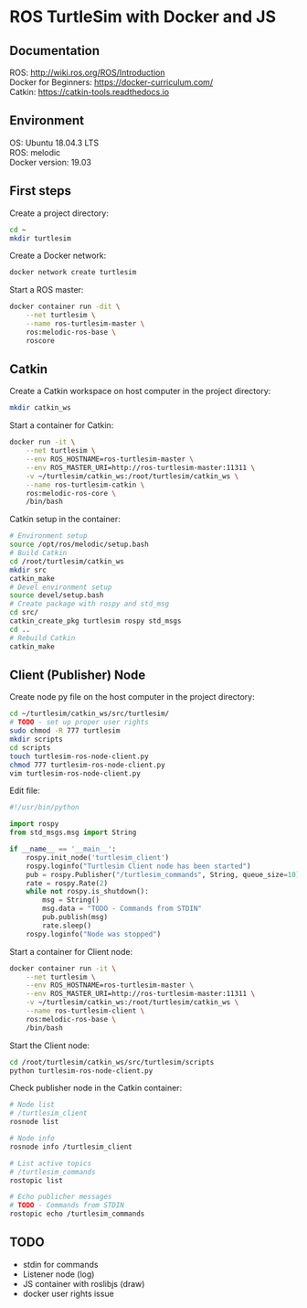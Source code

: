 # ROS TurtleSim with Docker and JS

## Documentation

ROS: http://wiki.ros.org/ROS/Introduction \
Docker for Beginners: https://docker-curriculum.com/ \
Catkin: https://catkin-tools.readthedocs.io

## Environment

OS: Ubuntu 18.04.3 LTS \
ROS: melodic \
Docker version: 19.03

## First steps

Create a project directory:

```sh
cd ~
mkdir turtlesim
```

Create a Docker network:

```sh
docker network create turtlesim
```

Start a ROS master:

```sh
docker container run -dit \
    --net turtlesim \
    --name ros-turtlesim-master \
    ros:melodic-ros-base \
    roscore
```

## Catkin

Create a Catkin workspace on host computer in the project directory:

```sh
mkdir catkin_ws
```

Start a container for Catkin:

```sh
docker run -it \
    --net turtlesim \
    --env ROS_HOSTNAME=ros-turtlesim-master \
    --env ROS_MASTER_URI=http://ros-turtlesim-master:11311 \
    -v ~/turtlesim/catkin_ws:/root/turtlesim/catkin_ws \
    --name ros-turtlesim-catkin \
    ros:melodic-ros-core \
    /bin/bash
```

Catkin setup in the container:

```sh
# Environment setup
source /opt/ros/melodic/setup.bash
# Build Catkin
cd /root/turtlesim/catkin_ws
mkdir src
catkin_make
# Devel environment setup
source devel/setup.bash
# Create package with rospy and std_msg
cd src/
catkin_create_pkg turtlesim rospy std_msgs
cd ..
# Rebuild Catkin
catkin_make
```

## Client (Publisher) Node

Create node py file on the host computer in the project directory:

```sh
cd ~/turtlesim/catkin_ws/src/turtlesim/
# TODO - set up proper user rights
sudo chmod -R 777 turtlesim
mkdir scripts
cd scripts
touch turtlesim-ros-node-client.py
chmod 777 turtlesim-ros-node-client.py
vim turtlesim-ros-node-client.py
```

Edit file:

```py
#!/usr/bin/python

import rospy
from std_msgs.msg import String

if __name__ == '__main__':
    rospy.init_node('turtlesim_client')
    rospy.loginfo("Turtlesim Client node has been started")
    pub = rospy.Publisher("/turtlesim_commands", String, queue_size=10)
    rate = rospy.Rate(2)
    while not rospy.is_shutdown():
        msg = String()
        msg.data = "TODO - Commands from STDIN"
        pub.publish(msg)
        rate.sleep()
    rospy.loginfo("Node was stopped")
```

Start a container for Client node:

```sh
docker container run -it \
    --net turtlesim \
    --env ROS_HOSTNAME=ros-turtlesim-master \
    --env ROS_MASTER_URI=http://ros-turtlesim-master:11311 \
    -v ~/turtlesim/catkin_ws:/root/turtlesim/catkin_ws \
    --name ros-turtlesim-client \
    ros:melodic-ros-base \
    /bin/bash
```

Start the Client node:

```sh
cd /root/turtlesim/catkin_ws/src/turtlesim/scripts
python turtlesim-ros-node-client.py
```

Check publisher node in the Catkin container:

```sh
# Node list
# /turtlesim_client
rosnode list

# Node info
rosnode info /turtlesim_client

# List active topics
# /turtlesim_commands
rostopic list

# Echo publicher messages
# TODO - Commands from STDIN
rostopic echo /turtlesim_commands
```

## TODO

- stdin for commands
- Listener node (log)
- JS container with roslibjs (draw)
- docker user rights issue
